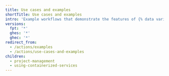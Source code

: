 ```yaml
---
title: Use cases and examples
shortTitle: Use cases and examples
intro: 'Example workflows that demonstrate the features of {% data variables.product.prodname_actions %}.'
versions:
  fpt: '*'
  ghes: '*'
  ghec: '*'
redirect_from:
  - /actions/examples
  - /actions/use-cases-and-examples
children:
  - project-management
  - using-containerized-services
---
```


